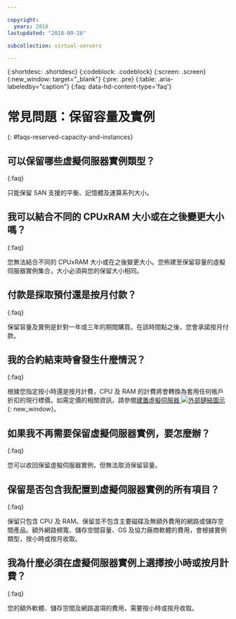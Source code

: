 ```yaml
---

copyright:
  years: 2018
lastupdated: "2018-09-26"

subcollection: virtual-servers

---
```


{:shortdesc: .shortdesc}
{:codeblock: .codeblock}
{:screen: .screen}
{:new_window: target="_blank"}
{:pre: .pre}
{:table: .aria-labeledby="caption"}
{:faq: data-hd-content-type='faq'}

# 常見問題：保留容量及實例
{: #faqs-reserved-capacity-and-instances}

## 可以保留哪些虛擬伺服器實例類型？
{:faq}

只能保留 SAN 支援的平衡、記憶體及運算系列大小。

## 我可以結合不同的 CPUxRAM 大小或在之後變更大小嗎？
{:faq}

您無法結合不同的 CPUxRAM 大小或在之後變更大小。您佈建至保留容量的虛擬伺服器實例集合，大小必須與您的保留大小相同。

## 付款是採取預付還是按月付款？
{:faq}

保留容量及實例是針對一年或三年的期間購買。在該時間點之後，您會承諾按月付款。

## 我的合約結束時會發生什麼情況？
{:faq}

根據您指定按小時還是按月計費，CPU 及 RAM 的計費將會轉換為套用任何帳戶折扣的現行標價。如需定價的相關資訊，請參閱[建置虛擬伺服器 ![外部鏈結圖示](../icons/launch-glyph.svg "外部鏈結圖示")](https://www.ibm.com/cloud-computing/bluemix/virtual-servers){: new_window}。

## 如果我不再需要保留虛擬伺服器實例，要怎麼辦？
{:faq}

您可以收回保留虛擬伺服器實例，但無法取消保留容量。

## 保留是否包含我配置到虛擬伺服器實例的所有項目？
{:faq}

保留只包含 CPU 及 RAM。保留並不包含主要磁碟及無額外費用的網路或儲存空間產品。額外網路頻寬、儲存空間容量、OS 及協力廠商軟體的費用，會根據實例類型，按小時或按月收取。

## 我為什麼必須在虛擬伺服器實例上選擇按小時或按月計費？
{:faq}

您的額外軟體、儲存空間及網路選項的費用，需要按小時或按月收取。
